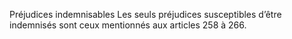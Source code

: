 Préjudices indemnisables
Les seuls préjudices susceptibles d’être indemnisés sont ceux mentionnés aux articles 258 à 266.